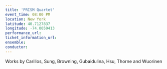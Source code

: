 ```yaml
---
title: 'PRISM Quartet'
event_time: 08:00 PM
location: New York
latitude: 40.7127837
longitude: -74.0059413
performance_url:
ticket_information_url:
ensemble:
conductor:
---
```

Works by Carillos, Sung, Browning, Gubaidulina, Hsu, Thorne and Wuorinen